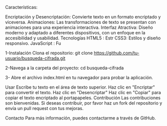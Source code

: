 Características:

Encriptación y Desencriptación: Convierte texto en un formato encriptado y viceversa.
Animaciones: Las transformaciones de texto se presentan con animaciones para una experiencia interactiva.
Interfaz Atractiva: Diseño moderno y adaptado a diferentes dispositivos, con un enfoque en la accesibilidad y usabilidad.
Tecnologías
HTML5 : Estr
CSS3: Estilos y diseño responsivo.
JavaScript : Fu

1-Instalación
Clona el repositorio:
git clone https://github.com/tu-usuario/busqueda-cifrada.git


2-Navega a la carpeta del proyecto:
cd busqueda-cifrada

3- Abre el archivo index.html en tu navegador para probar la aplicación.


Usar
Escribe tu texto en el área de texto superior.
Haz clic en "Encriptar" para convertir el texto.
Haz clic en "Desencriptar"
Haz clic en "Copiar" para copiar el texto encriptado al portapapeles.
Contribución
Las contribuciones son bienvenidas. Si deseas contribuir, por favor haz un fork del repositorio y envía un pull request con tus mejoras.

Contacto
Para más información, puedes contactarme a través de GitHub.


